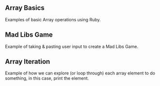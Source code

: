 Array Basics
---

Examples of basic Array operations using Ruby.


Mad Libs Game
----

Example of taking & pasting user input to create a Mad Libs Game.

Array Iteration
---

Example of how we can explore (or loop through) each array element to do something, in this case, print the element.
